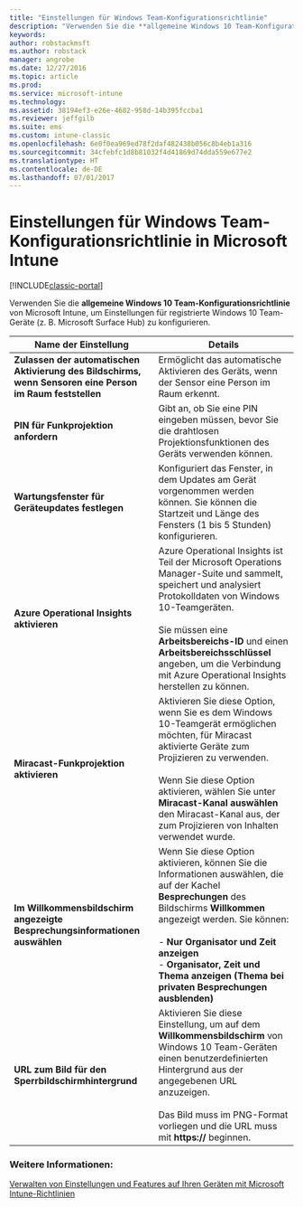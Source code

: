 ```yaml
---
title: "Einstellungen für Windows Team-Konfigurationsrichtlinie"
description: "Verwenden Sie die **allgemeine Windows 10 Team-Konfigurationsrichtlinie** von Microsoft Intune, um Einstellungen für registrierte Windows 10 Team-Geräte (z. B. Microsoft Surface Hub) zu konfigurieren."
keywords: 
author: robstackmsft
ms.author: robstack
manager: angrobe
ms.date: 12/27/2016
ms.topic: article
ms.prod: 
ms.service: microsoft-intune
ms.technology: 
ms.assetid: 38194ef3-e26e-4682-958d-14b395fccba1
ms.reviewer: jeffgilb
ms.suite: ems
ms.custom: intune-classic
ms.openlocfilehash: 6e0f0ea969ed78f2daf482438b056c8b4eb1a316
ms.sourcegitcommit: 34cfebfc1d8b81032f4d41869d74dda559e677e2
ms.translationtype: HT
ms.contentlocale: de-DE
ms.lasthandoff: 07/01/2017
---
```

# <a name="windows-team-configuration-policy-settings-in-microsoft-intune"></a>Einstellungen für Windows Team-Konfigurationsrichtlinie in Microsoft Intune

[!INCLUDE[classic-portal](../includes/classic-portal.md)]

Verwenden Sie die **allgemeine Windows 10 Team-Konfigurationsrichtlinie** von Microsoft Intune, um Einstellungen für registrierte Windows 10 Team-Geräte (z. B. Microsoft Surface Hub) zu konfigurieren.

|Name der Einstellung|Details|
|----------------|-----------|
|**Zulassen der automatischen Aktivierung des Bildschirms, wenn Sensoren eine Person im Raum feststellen**|Ermöglicht das automatische Aktivieren des Geräts, wenn der Sensor eine Person im Raum erkennt.|
|**PIN für Funkprojektion anfordern**|Gibt an, ob Sie eine PIN eingeben müssen, bevor Sie die drahtlosen Projektionsfunktionen des Geräts verwenden können.|
|**Wartungsfenster für Geräteupdates festlegen**|Konfiguriert das Fenster, in dem Updates am Gerät vorgenommen werden können. Sie können die Startzeit und Länge des Fensters (1 bis 5 Stunden) konfigurieren.|
|**Azure Operational Insights aktivieren**|Azure Operational Insights ist Teil der Microsoft Operations Manager-Suite und sammelt, speichert und analysiert Protokolldaten von Windows 10-Teamgeräten.<br /><br />Sie müssen eine **Arbeitsbereichs-ID** und einen **Arbeitsbereichsschlüssel** angeben, um die Verbindung mit Azure Operational Insights herstellen zu können.|
|**Miracast-Funkprojektion aktivieren**|Aktivieren Sie diese Option, wenn Sie es dem Windows 10-Teamgerät ermöglichen möchten, für Miracast aktivierte Geräte zum Projizieren zu verwenden.<br /><br />Wenn Sie diese Option aktivieren, wählen Sie unter **Miracast-Kanal auswählen** den Miracast-Kanal aus, der zum Projizieren von Inhalten verwendet wurde.|
|**Im Willkommensbildschirm angezeigte Besprechungsinformationen auswählen**|Wenn Sie diese Option aktivieren, können Sie die Informationen auswählen, die auf der Kachel **Besprechungen** des Bildschirms **Willkommen** angezeigt werden. Sie können:<br /><br />-   **Nur Organisator und Zeit anzeigen**<br />-   **Organisator, Zeit und Thema anzeigen (Thema bei privaten Besprechungen ausblenden)**|
|**URL zum Bild für den Sperrbildschirmhintergrund**|Aktivieren Sie diese Einstellung, um auf dem **Willkommensbildschirm** von Windows 10 Team-Geräten einen benutzerdefinierten Hintergrund aus der angegebenen URL anzuzeigen.<br /><br />Das Bild muss im PNG-Format vorliegen und die URL muss mit **https://** beginnen.|


### <a name="see-also"></a>Weitere Informationen:
[Verwalten von Einstellungen und Features auf Ihren Geräten mit Microsoft Intune-Richtlinien](manage-settings-and-features-on-your-devices-with-microsoft-intune-policies.md)

